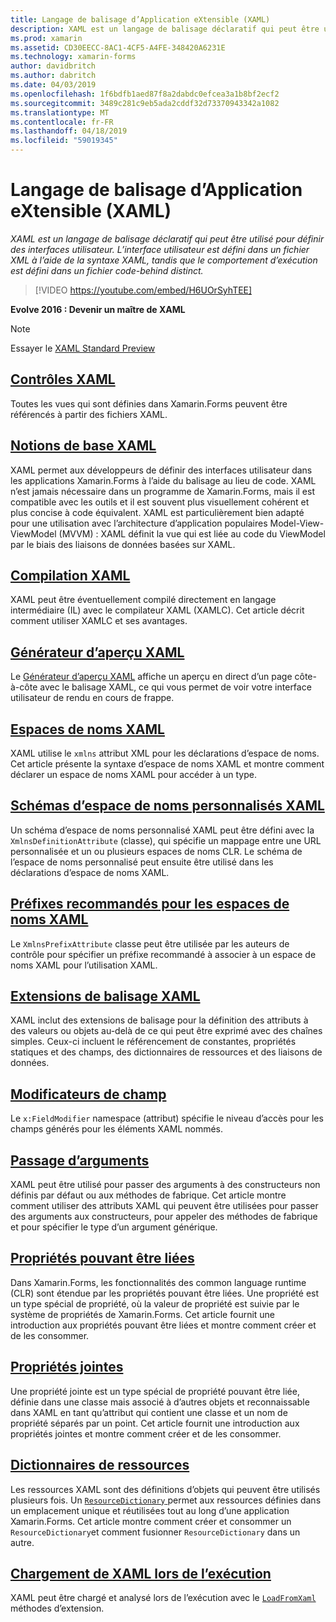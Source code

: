 ```yaml
---
title: Langage de balisage d’Application eXtensible (XAML)
description: XAML est un langage de balisage déclaratif qui peut être utilisé pour définir des interfaces utilisateur. L’interface utilisateur est défini dans un fichier XML à l’aide de la syntaxe XAML, tandis que le comportement d’exécution est défini dans un fichier code-behind distinct.
ms.prod: xamarin
ms.assetid: CD30EECC-8AC1-4CF5-A4FE-348420A6231E
ms.technology: xamarin-forms
author: davidbritch
ms.author: dabritch
ms.date: 04/03/2019
ms.openlocfilehash: 1f6bdfb1aed87f8a2dabdc0efcea3a1b8bf2ecf2
ms.sourcegitcommit: 3489c281c9eb5ada2cddf32d73370943342a1082
ms.translationtype: MT
ms.contentlocale: fr-FR
ms.lasthandoff: 04/18/2019
ms.locfileid: "59019345"
---
```

# <a name="extensible-application-markup-language-xaml"></a>Langage de balisage d’Application eXtensible (XAML)

_XAML est un langage de balisage déclaratif qui peut être utilisé pour définir des interfaces utilisateur. L’interface utilisateur est défini dans un fichier XML à l’aide de la syntaxe XAML, tandis que le comportement d’exécution est défini dans un fichier code-behind distinct._

> [!VIDEO https://youtube.com/embed/H6UOrSyhTEE]

**Evolve 2016 : Devenir un maître de XAML**

> [!NOTE]
> Essayer le [XAML Standard Preview](standard/index.md)

## <a name="xaml-controlsxaml-controlsmd"></a>[Contrôles XAML](xaml-controls.md)

Toutes les vues qui sont définies dans Xamarin.Forms peuvent être référencés à partir des fichiers XAML.

<a name="xaml" />

## <a name="xaml-basicsxaml-basicsindexmd"></a>[Notions de base XAML](xaml-basics/index.md)

XAML permet aux développeurs de définir des interfaces utilisateur dans les applications Xamarin.Forms à l’aide du balisage au lieu de code. XAML n’est jamais nécessaire dans un programme de Xamarin.Forms, mais il est compatible avec les outils et il est souvent plus visuellement cohérent et plus concise à code équivalent. XAML est particulièrement bien adapté pour une utilisation avec l’architecture d’application populaires Model-View-ViewModel (MVVM) : XAML définit la vue qui est liée au code du ViewModel par le biais des liaisons de données basées sur XAML.

## <a name="xaml-compilationxamlcmd"></a>[Compilation XAML](xamlc.md)

XAML peut être éventuellement compilé directement en langage intermédiaire (IL) avec le compilateur XAML (XAMLC). Cet article décrit comment utiliser XAMLC et ses avantages.

## <a name="xaml-previewerxaml-previewerindexmd"></a>[Générateur d’aperçu XAML](xaml-previewer/index.md)

Le [Générateur d’aperçu XAML](~/xamarin-forms/xaml/xaml-previewer/index.md) affiche un aperçu en direct d’un page côte-à-côte avec le balisage XAML, ce qui vous permet de voir votre interface utilisateur de rendu en cours de frappe.

## <a name="xaml-namespacesnamespacesmd"></a>[Espaces de noms XAML](namespaces.md)

XAML utilise le `xmlns` attribut XML pour les déclarations d’espace de noms. Cet article présente la syntaxe d’espace de noms XAML et montre comment déclarer un espace de noms XAML pour accéder à un type.

## <a name="xaml-custom-namespace-schemascustom-namespace-schemasmd"></a>[Schémas d’espace de noms personnalisés XAML](custom-namespace-schemas.md)

Un schéma d’espace de noms personnalisé XAML peut être défini avec la `XmlnsDefinitionAttribute` (classe), qui spécifie un mappage entre une URL personnalisée et un ou plusieurs espaces de noms CLR. Le schéma de l’espace de noms personnalisé peut ensuite être utilisé dans les déclarations d’espace de noms XAML.

## <a name="xaml-namespace-recommended-prefixescustom-prefixmd"></a>[Préfixes recommandés pour les espaces de noms XAML](custom-prefix.md)

Le `XmlnsPrefixAttribute` classe peut être utilisée par les auteurs de contrôle pour spécifier un préfixe recommandé à associer à un espace de noms XAML pour l’utilisation XAML.

## <a name="xaml-markup-extensionsmarkup-extensionsindexmd"></a>[Extensions de balisage XAML](markup-extensions/index.md)

XAML inclut des extensions de balisage pour la définition des attributs à des valeurs ou objets au-delà de ce qui peut être exprimé avec des chaînes simples. Ceux-ci incluent le référencement de constantes, propriétés statiques et des champs, des dictionnaires de ressources et des liaisons de données.

## <a name="field-modifiersfield-modifiersmd"></a>[Modificateurs de champ](field-modifiers.md)

Le `x:FieldModifier` namespace (attribut) spécifie le niveau d’accès pour les champs générés pour les éléments XAML nommés.

## <a name="passing-argumentspassing-argumentsmd"></a>[Passage d’arguments](passing-arguments.md)

XAML peut être utilisé pour passer des arguments à des constructeurs non définis par défaut ou aux méthodes de fabrique. Cet article montre comment utiliser des attributs XAML qui peuvent être utilisées pour passer des arguments aux constructeurs, pour appeler des méthodes de fabrique et pour spécifier le type d’un argument générique.

## <a name="bindable-propertiesbindable-propertiesmd"></a>[Propriétés pouvant être liées](bindable-properties.md)

Dans Xamarin.Forms, les fonctionnalités des common language runtime (CLR) sont étendue par les propriétés pouvant être liées. Une propriété est un type spécial de propriété, où la valeur de propriété est suivie par le système de propriétés de Xamarin.Forms. Cet article fournit une introduction aux propriétés pouvant être liées et montre comment créer et de les consommer.

## <a name="attached-propertiesattached-propertiesmd"></a>[Propriétés jointes](attached-properties.md)

Une propriété jointe est un type spécial de propriété pouvant être liée, définie dans une classe mais associé à d’autres objets et reconnaissable dans XAML en tant qu’attribut qui contient une classe et un nom de propriété séparés par un point. Cet article fournit une introduction aux propriétés jointes et montre comment créer et de les consommer.

## <a name="resource-dictionariesresource-dictionariesmd"></a>[Dictionnaires de ressources](resource-dictionaries.md)

Les ressources XAML sont des définitions d’objets qui peuvent être utilisés plusieurs fois. Un [ `ResourceDictionary` ](xref:Xamarin.Forms.ResourceDictionary) permet aux ressources définies dans un emplacement unique et réutilisées tout au long d’une application Xamarin.Forms. Cet article montre comment créer et consommer un `ResourceDictionary`et comment fusionner `ResourceDictionary` dans un autre.

## <a name="loading-xaml-at-runtimeruntime-loadmd"></a>[Chargement de XAML lors de l’exécution](runtime-load.md)

XAML peut être chargé et analysé lors de l’exécution avec le [ `LoadFromXaml` ](xref:Xamarin.Forms.Xaml.Extensions.LoadFromXaml*) méthodes d’extension.
